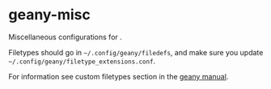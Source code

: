 # geany-misc
Miscellaneous configurations for .

Filetypes should go in `~/.config/geany/filedefs`, and make sure you update `~/.config/geany/filetype_extensions.conf`.

For information see custom filetypes section in the [geany manual](https://www.geany.org/manual/index.html#custom-filetypes).
